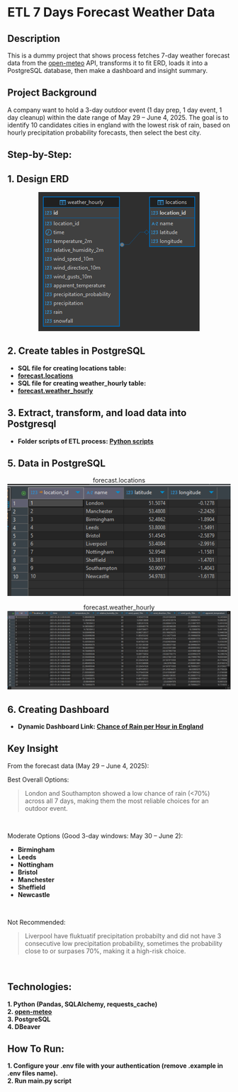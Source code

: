 
<h1>ETL 7 Days Forecast Weather Data</h1>

<h2>Description</h2>
This is a dummy project that shows process fetches 7-day weather forecast data from the <a href="https://open-meteo.com/">open-meteo</a> API, transforms it to fit ERD, loads it into a PostgreSQL database, then make a dashboard and insight summary.
<br />
<h2>Project Background</h2>
A company want to hold a 3-day outdoor event (1 day prep, 1 day event, 1 day cleanup) within the date range of May 29 – June 4, 2025. The goal is to identify 10 candidates cities in england with the lowest risk of rain, based on hourly precipitation probability forecasts, then select the best city.
<br />

<h2>Step-by-Step:</h2>

<h2>
1. Design ERD
</h2>
<p align="center">
<img src="https://raw.githubusercontent.com/khairufde/7daysforecast/refs/heads/main/erd/demo%20-%20forecast.png"/>
 
<h2>2. Create tables in PostgreSQL</h2>

- <b>SQL file for creating locations table:
 - <a href="https://github.com/khairufde/7daysforecast/blob/main/sql/create_tables_locations.sql">forecast.locations</a></b>
- <b>SQL file for creating weather_hourly table:
 - <a href="https://github.com/khairufde/7daysforecast/blob/main/sql/create_tables_weather_hourly.sql">forecast.weather_hourly</a></b>

<h2>3. Extract, transform, and load data into Postgresql</h2>

- <b>Folder scripts of ETL process: <a href="https://github.com/khairufde/7daysforecast/tree/main/scripts">Python scripts</a></b>

<h2>5. Data in PostgreSQL</h2>

<p align="center">
forecast.locations<br/>
<img src="https://raw.githubusercontent.com/khairufde/7daysforecast/refs/heads/main/table_pic/demo%20-%20forecast%20-%20locations.PNG"/>
<p align="center">
forecast.weather_hourly<br/>
<img src="https://raw.githubusercontent.com/khairufde/7daysforecast/refs/heads/main/table_pic/demo%20-%20forecast%20-%20weather_hourly.PNG"/>

<h2>6. Creating Dashboard</h2>

- <b>Dynamic Dashboard Link: <a href="https://public.tableau.com/views/PrecipitationProbabilityinEngland/HRP?:language=en-US&:sid=&:redirect=auth&:display_count=n&:origin=viz_share_link">Chance of Rain per Hour in England</a></b>

<h2>Key Insight</h2>

From the forecast data (May 29 – June 4, 2025):
<br />

Best Overall Options:
<br />

> London and Southampton showed a low chance of rain (<70%) across all 7 days, making them the most reliable choices for an outdoor event.
<br />

Moderate Options (Good 3-day windows: May 30 – June 2):
<br />

- <b>Birmingham</b>
- <b>Leeds</b>
- <b>Nottingham</b>
- <b>Bristol</b>
- <b>Manchester</b>
- <b>Sheffield</b>
- <b>Newcastle</b>
<br />

Not Recommended:
<br />

> Liverpool have fluktuatif precipitation probabilty and did not have 3 consecutive low precipitation probability, sometimes the probability close to or surpases 70%, making it a high-risk choice.
<br />

<h2>Technologies:</h2>

<b/>
1. Python (Pandas, SQLAlchemy, requests_cache)
<br/>
<b/>
2. <a href="https://open-meteo.com/">open-meteo</a>
<br/>
<b/>
3. PostgreSQL
<br/>
<b/>
4. DBeaver
<br/>

<h2>How To Run:</h2>

<b/>
1. Configure your .env file with your authentication (remove .example in .env files name).
<br/>
<b/>
2. Run main.py script
<br/>

<!--
 ```diff
- text in red
+ text in green
! text in orange
# text in gray
@@ text in purple (and bold)@@
```
--!>

